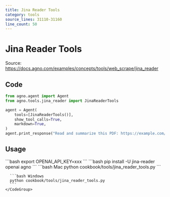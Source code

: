 ```yaml
---
title: Jina Reader Tools
category: tools
source_lines: 31110-31160
line_count: 50
---
```


# Jina Reader Tools
Source: https://docs.agno.com/examples/concepts/tools/web_scrape/jina_reader



## Code

```python cookbook/tools/jina_reader_tools.py
from agno.agent import Agent
from agno.tools.jina_reader import JinaReaderTools

agent = Agent(
    tools=[JinaReaderTools()],
    show_tool_calls=True,
    markdown=True,
)
agent.print_response("Read and summarize this PDF: https://example.com/sample.pdf")
```

## Usage

<Steps>
  <Snippet file="create-venv-step.mdx" />

  <Step title="Set your API key">
    ```bash
    export OPENAI_API_KEY=xxx
    ```
  </Step>

  <Step title="Install libraries">
    ```bash
    pip install -U jina-reader openai agno
    ```
  </Step>

  <Step title="Run Agent">
    <CodeGroup>
      ```bash Mac
      python cookbook/tools/jina_reader_tools.py
      ```

      ```bash Windows
      python cookbook/tools/jina_reader_tools.py
      ```
    </CodeGroup>
  </Step>
</Steps>


